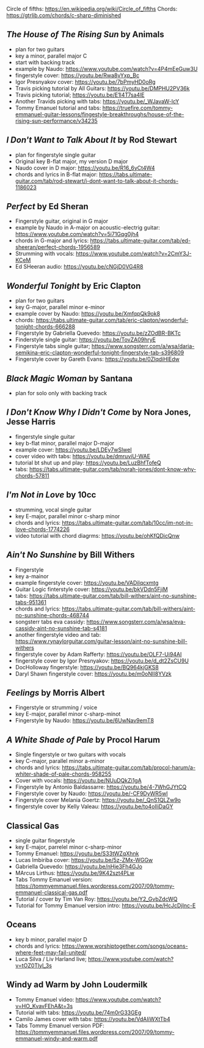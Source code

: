 Circle of fifths: https://en.wikipedia.org/wiki/Circle_of_fifths
Chords: https://gtrlib.com/chords/c-sharp-diminished

## <i>The House of The Rising Sun</i> by Animals
  - plan for two guitars
  - key a minor, parallel major C
  - start with backing track
  - example by Naudo: https://www.youtube.com/watch?v=4P4mEeGuw3U
  - fingerstyle cover: https://youtu.be/Rwa8vYxp_Bc
  - Igor Presnyakov cover: https://youtu.be/7bPmyHD0oRg
  - Travis picking tutorial by All Guitars: https://youtu.be/DMPHU2PV36k
  - Travis picking tutorial; https://youtu.be/E1l4T7sa4lE
  - Another Travids picking with tabs: https://youtu.be/_WJavaW-lcY
  - Tommy Emanuel tutorial and tabs: https://truefire.com/tommy-emmanuel-guitar-lessons/fingestyle-breakthroughs/house-of-the-rising-sun-performance/v34235

## <i>I Don't Want to Talk About It</i> by Rod Stewart
  - plan for fingerstyle single guitar
  - Original key B-flat major, my version D major
  - Naudo cover in D major: https://youtu.be/R16_6yCt4W4
  - chords and lyrics in B-flat major: https://tabs.ultimate-guitar.com/tab/rod-stewart/i-dont-want-to-talk-about-it-chords-1186023

## <i>Perfect</i> by Ed Sheran
  - Fingerstyle guitar, original in G major
  - example by Naudo in A-major on acoustic-electrig guitar: https://www.youtube.com/watch?v=5i71Gqg0jh4
  - chords in G-major and lyrics: https://tabs.ultimate-guitar.com/tab/ed-sheeran/perfect-chords-1956589
  - Strumming with vocals: https://www.youtube.com/watch?v=2CmY3J-KCeM
  - Ed SHeeran audio: https://youtu.be/cNGjD0VG4R8

## <i>Wonderful Tonight</i> by Eric Clapton
  - plan for two guitars
  - key G-major, parallel minor e-minor
  - example cover by Naudo: https://youtu.be/XmfqpQk9ok8
  - chords: https://tabs.ultimate-guitar.com/tab/eric-clapton/wonderful-tonight-chords-666288
  - Fingerstyle by Gabriella Quevedo: https://youtu.be/zZOdBR-BKTc
  - Finderstyle single guitar: https://youtu.be/TovZA09hryE
  - Fingerstyle tabs single guitar; https://www.songsterr.com/a/wsa/daria-semikina-eric-clapton-wonderful-tonight-fingerstyle-tab-s396809
  - Fingerstyle cover by Gareth Evans: https://youtu.be/0ZIqdiHlEdw

## <i>Black Magic Woman</i> by Santana
  - plan for solo only with backing track

## <i>I Don't Know Why I Didn't Come</i> by Nora Jones, Jesse Harris
  - fingerstyle single guitar
  - key b-flat minor, parallel major D-major
  - example cover: https://youtu.be/LDEy7wSlweI
  - cover video with tabs: https://youtu.be/dmruviU-WAE
  - tutorial bt shut up and play: https://youtu.be/LuzBhfTofeQ
  - tabs: https://tabs.ultimate-guitar.com/tab/norah-jones/dont-know-why-chords-57811

## <i>I'm Not in Love</i> by 10cc
  - strumming, vocal single guitar
  - key E-major, parallel minor c-sharp minor
  - chords and lyrics: https://tabs.ultimate-guitar.com/tab/10cc/im-not-in-love-chords-1774226
  - video tutorial with chord diagrms: https://youtu.be/ohKfQDicQnw

## <i>Ain't No Sunshine</i> by Bill Withers
  - Fingerstyle
  - key a-mainor
  - example fingerstyle cover: https://youtu.be/VADiIqcxmtg
  - Guitar Logic finterstyle cover: https://youtu.be/bkVDdn5FjiM
  - tabs: https://tabs.ultimate-guitar.com/tab/bill-withers/aint-no-sunshine-tabs-951361
  - chords and lyrics: https://tabs.ultimate-guitar.com/tab/bill-withers/aint-no-sunshine-chords-468744
  - songsterr tabs eva cassidy: https://www.songsterr.com/a/wsa/eva-cassidy-aint-no-sunshine-tab-s4181
  - another fingerstyle video and tab: https://www.rynaylorguitar.com/guitar-lesson/aint-no-sunshine-bill-withers
  - fingerstyle cover by Adam Rafferty: https://youtu.be/OLF7-Ui94AI
  - fingerstyle cover by Igor Presnyakov: https://youtu.be/d_dt2ZsCU9U
  - DocHolloway fingerstyle: https://youtu.be/BQ964kjGKS8
  - Daryl Shawn fingerstyle cover: https://youtu.be/m0oNII8YVzk

## <i>Feelings</i> by Morris Albert 
  - Fingerstyle or strumming / voice
  - key E-major, parallel minor c-sharp-minot
  - Fingerstyle by Naudo: https://youtu.be/6UwNav9emT8

## <i>A White Shade of Pale</i> by Procol Harum
  - Single fingerstyle or two guitars with vocals
  - key C-major, parallel minor a-minor
  - chords and lyrics: https://tabs.ultimate-guitar.com/tab/procol-harum/a-whiter-shade-of-pale-chords-958255
  - Cover with vocals: https://youtu.be/NUuDQkZi1gA
  - Fingerstyle by Antonio Baldassarre: https://youtu.be/4-7WhGJYtCQ
  - Fingerstyle cover by Naudo: https://youtu.be/-CF9DyWR5wI
  - Fingerstyle cover Melania Goertz: https://youtu.be/_QnS1QLZw9o
  - fingerstyle cover by Kelly Valeau: https://youtu.be/to4oIliDaGY

## Classical Gas
  - single guitar fingerstyle
  - key E-major, parrelel minor c-sharp-minor
  - Tommy Emanuel: https://youtu.be/S33tWZqXhnk
  - Lucas Imbiriba cover: https://youtu.be/5z-ZMx-WGGw
  - Gabriella Quevedo: https://youtu.be/nHje3Fh4GJo
  - MArcus Lirthus: https://youtu.be/9K42szt4PLw
  - Tabs Tommy Emanuel version: https://tommyemmanuel.files.wordpress.com/2007/09/tommy-emmanuel-classical-gas.pdf
  - Tutorial / cover by Tim Van Roy: https://youtu.be/Y2_GvbZdcWQ
  - Tutorial for Tommy Emanuel version intro: https://youtu.be/HcJcDjInc-E

## Oceans
  - key b minor, parallel major D
  - chords and lyrics: https://www.worshiptogether.com/songs/oceans-where-feet-may-fail-united/
  - Luca Silva / Liv Harland live; https://www.youtube.com/watch?v=tOZ0Tlyl_3s

## Windy ad Warm by John Loudermilk
  - Tommy Emanuel video: https://www.youtube.com/watch?v=HO_KvavFEhA&t=3s
  - Tutorial with tabs: https://youtu.be/74m0rG33GEg
  - Camilo James cover with tabs: https://youtu.be/VdAIiWXtTb4
  - Tabs Tommy Emanuel version PDF: https://tommyemmanuel.files.wordpress.com/2007/09/tommy-emmanuel-windy-and-warm.pdf

    
